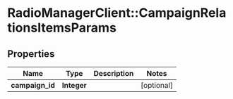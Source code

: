# RadioManagerClient::CampaignRelationsItemsParams

## Properties
Name | Type | Description | Notes
------------ | ------------- | ------------- | -------------
**campaign_id** | **Integer** |  | [optional] 



